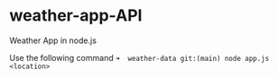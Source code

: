 # weather-app-API
Weather App in node.js   

Use the following command
`➜  weather-data git:(main) node app.js <location>`
